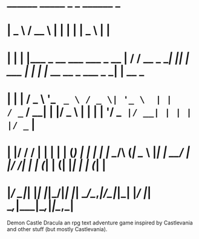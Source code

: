 # 
#  ______                             _____           _   _       ______                      _       
#  |  _  \                           /  __ \         | | | |      |  _  \                    | |      
#  | | | |___ _ __ ___   ___  _ __   | /  \/ __ _ ___| |_| | ___  | | | |_ __ __ _  ___ _   _| | __ _ 
#  | | | / _ \ '_ ` _ \ / _ \| '_ \  | |    / _` / __| __| |/ _ \ | | | | '__/ _` |/ __| | | | |/ _` |
#  | |/ /  __/ | | | | | (_) | | | | | \__/\ (_| \__ \ |_| |  __/ | |/ /| | | (_| | (__| |_| | | (_| |
#  |___/ \___|_| |_| |_|\___/|_| |_|  \____/\__,_|___/\__|_|\___| |___/ |_|  \__,_|\___|\__,_|_|\__,_|
                                                                                                   
                                                                                                   

Demon Castle Dracula
an rpg text adventure game inspired by Castlevania and other stuff (but mostly Castlevania).
